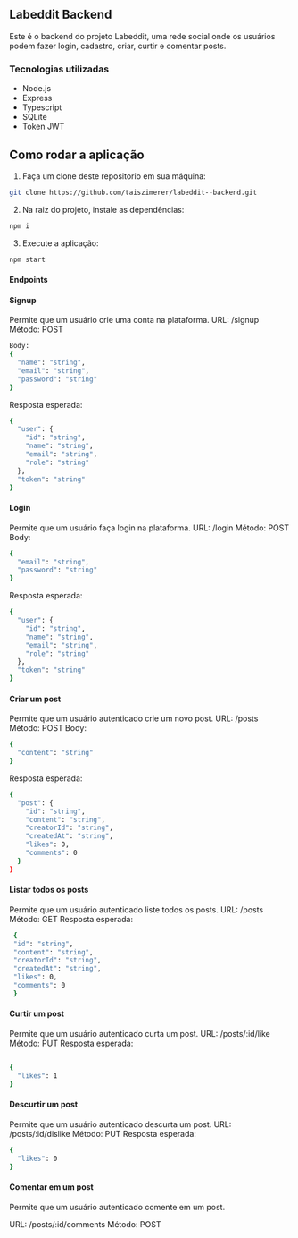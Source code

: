  ## Labeddit Backend
Este é o backend do projeto Labeddit, uma rede social onde os usuários podem fazer login, cadastro, criar, curtir e comentar posts.

### Tecnologias utilizadas
- Node.js
- Express
- Typescript
- SQLite
- Token JWT

## Como rodar a aplicação
1. Faça um clone deste repositorio em sua máquina: 
```bash
git clone https://github.com/taiszimerer/labeddit--backend.git
```
2. Na raiz do projeto, instale as dependências:
```bash
npm i 
```
3. Execute a aplicação:
```bash
npm start
```

#### Endpoints
#### Signup
Permite que um usuário crie uma conta na plataforma.
URL: /signup
Método: POST
```bash
Body:
{
  "name": "string",
  "email": "string",
  "password": "string"
}
```

Resposta esperada:
```bash
{
  "user": {
    "id": "string",
    "name": "string",
    "email": "string",
    "role": "string"
  },
  "token": "string"
}
```


#### Login
Permite que um usuário faça login na plataforma.
URL: /login
Método: POST
Body:
```bash
{
  "email": "string",
  "password": "string"
}
```
Resposta esperada:
```bash
{
  "user": {
    "id": "string",
    "name": "string",
    "email": "string",
    "role": "string"
  },
  "token": "string"
}
```

#### Criar um post
Permite que um usuário autenticado crie um novo post.
URL: /posts
Método: POST
Body:
```bash
{
  "content": "string"
}
```
Resposta esperada:
```bash
{
  "post": {
    "id": "string",
    "content": "string",
    "creatorId": "string",
    "createdAt": "string",
    "likes": 0,
    "comments": 0
  }
}
```
#### Listar todos os posts
Permite que um usuário autenticado liste todos os posts.
URL: /posts
Método: GET
Resposta esperada:
```bash
 {    
 "id": "string",   
 "content": "string",   
 "creatorId": "string",   
 "createdAt": "string",   
 "likes": 0,   
 "comments": 0  
 }
```
#### Curtir um post
Permite que um usuário autenticado curta um post.
URL: /posts/:id/like
Método: PUT
Resposta esperada:
```bash

{
  "likes": 1
}
```

#### Descurtir um post
Permite que um usuário autenticado descurta um post.
URL: /posts/:id/dislike
Método: PUT
Resposta esperada:
```bash
{
  "likes": 0
}
```

#### Comentar em um post
Permite que um usuário autenticado comente em um post.

URL: /posts/:id/comments
Método: POST
